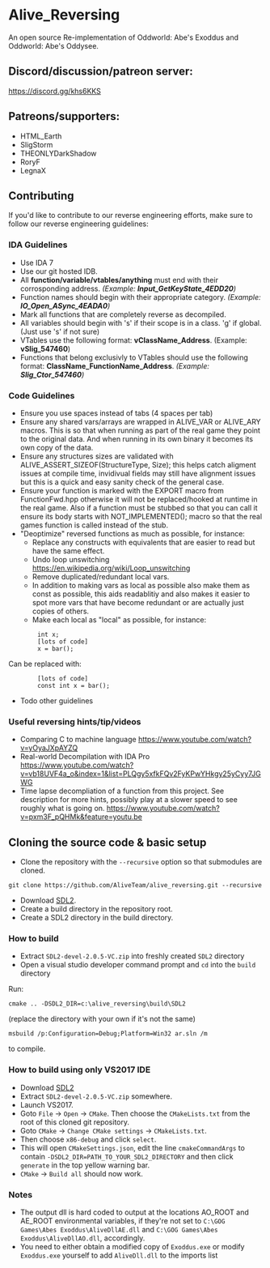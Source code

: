 # Alive_Reversing
An open source Re-implementation of Oddworld: Abe's Exoddus and Oddworld: Abe's Oddysee.

## Discord/discussion/patreon server:
https://discord.gg/khs6KKS

## Patreons/supporters:
- HTML_Earth
- SligStorm
- THEONLYDarkShadow
- RoryF
- LegnaX

## Contributing
If you'd like to contribute to our reverse engineering efforts, make sure to follow our reverse engineering guidelines:

### IDA Guidelines
- Use IDA 7
- Use our git hosted IDB.
- All **function/variable/vtables/anything** must end with their corrosponding address. *(Example: **Input_GetKeyState_4EDD20**)*
- Function names should begin with their appropriate category. *(Example: **IO_Open_ASync_4EADA0**)*
- Mark all functions that are completely reverse as decompiled.
- All variables should begin with 's' if their scope is in a class. 'g' if global. (Just use 's' if not sure)
- VTables use the following format: **vClassName_Address**. (Example: **vSlig_547460**)
- Functions that belong exclusivly to VTables should use the following format: **ClassName_FunctionName_Address**. *(Example: **Slig_Ctor_547460**)*

### Code Guidelines
- Ensure you use spaces instead of tabs (4 spaces per tab)
- Ensure any shared vars/arrays are wrapped in ALIVE_VAR or ALIVE_ARY macros. This is so that when running as part of the real game they point to the original data. And when running in its own binary it becomes its own copy of the data.
- Ensure any structures sizes are validated with ALIVE_ASSERT_SIZEOF(StructureType, Size); this helps catch aligment issues at compile time, invidivual fields may still have alignment issues but this is a quick and easy sanity check of the general case.
- Ensure your function is marked with the EXPORT macro from FunctionFwd.hpp otherwise it will not be replaced/hooked at runtime in the real game. Also if a function must be stubbed so that you can call it ensure its body starts with NOT_IMPLEMENTED(); macro so that the real games function is called instead of the stub.
- "Deoptimize" reversed functions as much as possible, for instance:
  - Replace any constructs with equivalents that are easier to read but have the same effect.
  - Undo loop unswitching https://en.wikipedia.org/wiki/Loop_unswitching
  - Remove duplicated/redundant local vars.
  - In addition to making vars as local as possible also make them as const as possible, this aids readablitiy and also makes it easier to spot more vars that have become redundant or are actually just copies of others.
  - Make each local as "local" as possible, for instance:
```
        int x;
        [lots of code]
        x = bar();
```
  Can be replaced with:
```
        [lots of code]
        const int x = bar();
```
- Todo other guidelines

### Useful reversing hints/tip/videos
 - Comparing C to machine language https://www.youtube.com/watch?v=yOyaJXpAYZQ
 - Real-world Decompilation with IDA Pro https://www.youtube.com/watch?v=vb18UVF4a_o&index=1&list=PLQgy5xfkFQv2FyKPwYHkgy25yCyy7JGWG
 - Time lapse decompliation of a function from this project. See description for more hints, possibly play at a slower speed to see roughly what is going on. https://www.youtube.com/watch?v=pxm3F_pQHMk&feature=youtu.be

## Cloning the source code & basic setup
- Clone the repository with the `--recursive` option so that submodules are cloned.
```
git clone https://github.com/AliveTeam/alive_reversing.git --recursive
```
- Download [SDL2](https://www.libsdl.org/release/SDL2-devel-2.0.5-VC.zip).
- Create a build directory in the repository root.
- Create a SDL2 directory in the build directory.

### How to build
- Extract `SDL2-devel-2.0.5-VC.zip` into freshly created `SDL2` directory
- Open a visual studio developer command prompt and `cd` into the `build` directory

Run:
```
cmake .. -DSDL2_DIR=c:\alive_reversing\build\SDL2
``` 
(replace the directory with your own if it's not the same)

```
msbuild /p:Configuration=Debug;Platform=Win32 ar.sln /m
``` 
to compile.

### How to build using only VS2017 IDE
- Download [SDL2](https://www.libsdl.org/release/SDL2-devel-2.0.5-VC.zip)
- Extract `SDL2-devel-2.0.5-VC.zip` somewhere.
- Launch VS2017.
- Goto `File` -> `Open` -> `CMake`. Then choose the `CMakeLists.txt` from the root of this cloned git repository.
- Goto `CMake` -> `Change CMake settings` -> `CMakeLists.txt`.
- Then choose `x86-debug` and click `select`.
- This will open `CMakeSettings.json`, edit the line `cmakeCommandArgs` to contain `-DSDL2_DIR=PATH_TO_YOUR_SDL2_DIRECTORY` and then click `generate` in the top yellow warning bar.
- `CMake` -> `Build all` should now work.

### Notes
- The output dll is hard coded to output at the locations AO_ROOT and AE_ROOT environmental variables, if they're not set to  `C:\GOG Games\Abes Exoddus\AliveDllAE.dll` and `C:\GOG Games\Abes Exoddus\AliveDllAO.dll`, accordingly.
- You need to either obtain a modified copy of `Exoddus.exe` or modify `Exoddus.exe` yourself to add `AliveDll.dll` to the imports list
